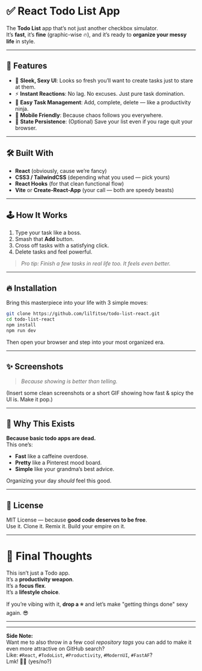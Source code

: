 # ✅ React Todo List App

The **Todo List** app that’s not just another checkbox simulator.  
It’s **fast**, it’s **fine** (graphic-wise 🔥), and it’s ready to **organize your messy life** in style.

---

## 🚀 Features

- 🎨 **Sleek, Sexy UI**: Looks so fresh you’ll want to create tasks just to stare at them.
- ⚡ **Instant Reactions**: No lag. No excuses. Just pure task domination.
- 🧹 **Easy Task Management**: Add, complete, delete — like a productivity ninja.
- 📱 **Mobile Friendly**: Because chaos follows you everywhere.
- 💾 **State Persistence**: (Optional) Save your list even if you rage quit your browser.

---

## 🛠 Built With

- **React** (obviously, cause we’re fancy)
- **CSS3 / TailwindCSS** (depending what you used — pick yours)
- **React Hooks** (for that clean functional flow)
- **Vite** or **Create-React-App** (your call — both are speedy beasts)

---

## 🕹 How It Works

1. Type your task like a boss.
2. Smash that **Add** button.
3. Cross off tasks with a satisfying click.
4. Delete tasks and feel powerful.

> _Pro tip: Finish a few tasks in real life too. It feels even better._

---

## 🔥 Installation

Bring this masterpiece into your life with 3 simple moves:

```bash
git clone https://github.com/lilfitse/todo-list-react.git
cd todo-list-react
npm install
npm run dev
```

Then open your browser and step into your most organized era.

---

## ✨ Screenshots

> _Because showing is better than telling._

(Insert some clean screenshots or a short GIF showing how fast & spicy the UI is. Make it pop.)

---

## 🤔 Why This Exists

**Because basic todo apps are dead.**  
This one’s:
- **Fast** like a caffeine overdose.
- **Pretty** like a Pinterest mood board.
- **Simple** like your grandma’s best advice.

Organizing your day *should* feel this good.

---

## 📜 License

MIT License — because **good code deserves to be free**.  
Use it. Clone it. Remix it. Build your empire on it.

---

# 🎉 Final Thoughts

This isn’t just a Todo app.  
It’s a **productivity weapon**.  
It’s a **focus flex**.  
It’s a **lifestyle choice**.

If you’re vibing with it, **drop a ⭐** and let’s make "getting things done" sexy again. 😎

---

---

**Side Note:**  
Want me to also throw in a few cool *repository tags* you can add to make it even more attractive on GitHub search?  
Like: `#React`, `#TodoList`, `#Productivity`, `#ModernUI`, `#FastAF`?  
Lmk! 🚀🔥 (yes/no?)
